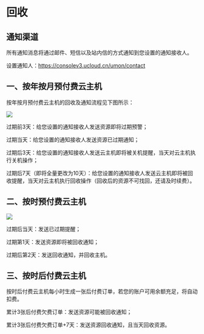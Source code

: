 # 回收



## 通知渠道

所有通知消息将通过邮件、短信以及站内信的方式通知到您设置的通知接收人。

设置通知人：<https://consolev3.ucloud.cn/umon/contact>

## 一、按年按月预付费云主机

按年按月预付费云主机的回收及通知流程见下图所示：

![](/images/buy/recycle1.png)

过期前3天：给您设置的通知接收人发送资源即将过期预警；

过期当天：给您设置的通知接收人发送资源已过期通知；

过期后3天：给您设置的通知接收人发送云主机即将被关机提醒，当天对云主机执行关机操作；

过期后7天（即将全量更改为10天）：给您设置的通知接收人发送云主机即将被回收提醒，当天对云主机执行回收操作（回收后的资源不可找回，还请及时续费）。


## 二、按时预付费云主机

![](/images/buy/recycle2.png)

过期后当天：发送已过期提醒；

过期第1天：发送资源即将被回收通知；

过期后第2天：发送回收通知，并回收主机。

## 三、按时后付费云主机

按时后付费云主机每小时生成一张后付费订单，若您的账户可用余额充足，将自动扣费。

累计3张后付费欠费订单：发送资源可能被回收通知；

累计3张后付费欠费订单+7天：发送资源回收通知，且当天回收资源。
